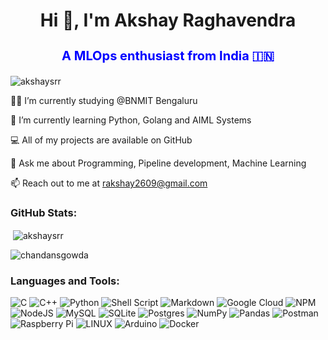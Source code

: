 <h1 align="center">Hi 👋, I'm Akshay Raghavendra</h1>

<h3 align="center" style="color:blue;font-weight:700;font-size:20px">
A MLOps enthusiast from India 🇮🇳
</h3>

<p align="left"> <img src="https://komarev.com/ghpvc/?username=akshaysrr&label=Profile%20views&color=0e75b6&style=flat" alt="akshaysrr" /> </p>



👨‍💻 I’m currently studying @BNMIT Bengaluru

🌱 I’m currently learning Python, Golang and AIML Systems

💻 All of my projects are available on GitHub

💬 Ask me about Programming, Pipeline development, Machine Learning

📫 Reach out to me at rakshay2609@gmail.com

<h3 align="left">GitHub Stats:</h3>

<p>&nbsp;<img align="center" src="https://github-readme-stats.vercel.app/api?username=akshaysrr&show_icons=true&locale=en" alt="akshaysrr" /></p>

<p><img align="center" src="https://github-readme-streak-stats.herokuapp.com/?user=akshaysrr&" alt="chandansgowda" /></p>

<h3 align="left">Languages and Tools:</h3>


![C](https://img.shields.io/badge/c-%2300599C.svg?style=flat&logo=c&logoColor=white) ![C++](https://img.shields.io/badge/c++-%2300599C.svg?style=flat&logo=c%2B%2B&logoColor=white)   ![Python](https://img.shields.io/badge/python-3670A0?style=flat&logo=python&logoColor=ffdd54) ![Shell Script](https://img.shields.io/badge/shell_script-%23121011.svg?style=flat&logo=gnu-bash&logoColor=white) ![Markdown](https://img.shields.io/badge/markdown-%23000000.svg?style=flat&logo=markdown&logoColor=white)   ![Google Cloud](https://img.shields.io/badge/Google%20Cloud-%234285F4.svg?style=flat&logo=google-cloud&logoColor=white) ![NPM](https://img.shields.io/badge/NPM-%23000000.svg?style=flat&logo=npm&logoColor=white) ![NodeJS](https://img.shields.io/badge/node.js-6DA55F?style=flat&logo=node.js&logoColor=white)  ![MySQL](https://img.shields.io/badge/mysql-%2300f.svg?style=flat&logo=mysql&logoColor=white) ![SQLite](https://img.shields.io/badge/sqlite-%2307405e.svg?style=flat&logo=sqlite&logoColor=white) ![Postgres](https://img.shields.io/badge/postgres-%23316192.svg?style=flat&logo=postgresql&logoColor=white)  ![NumPy](https://img.shields.io/badge/numpy-%23013243.svg?style=flat&logo=numpy&logoColor=white) ![Pandas](https://img.shields.io/badge/pandas-%23150458.svg?style=flat&logo=pandas&logoColor=white)  ![Postman](https://img.shields.io/badge/Postman-FF6C37?style=flat&logo=postman&logoColor=white) ![Raspberry Pi](https://img.shields.io/badge/-RaspberryPi-C51A4A?style=flat&logo=Raspberry-Pi)  ![LINUX](https://img.shields.io/badge/Linux-FCC624?style=flat&logo=linux&logoColor=black) ![Arduino](https://img.shields.io/badge/-Arduino-00979D?style=flat&logo=Arduino&logoColor=white) ![Docker](https://img.shields.io/badge/docker-%230db7ed.svg?style=flat&logo=docker&logoColor=white)





